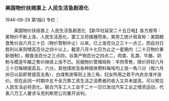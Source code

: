 ### 美国物价扶摇直上  人民生活急剧恶化

1946-08-28
第1版()
专栏：

　　美国物价扶摇直上
    人民生活急剧恶化
    【新华社延安二十五日电】各方报导：美物价不断上涨，人民生活恶化，罢工又将接踵而来。美劳工统计局宣称：美国粮食售价自六月三十日（物价管制中止）以来，已上涨百分之三十一点三，而自对日胜利以来则增高百分之四十以上，截至八月十七日为止之一星期内（二十日物价重新限制），粮食涨百分之三点四，谷类产物百分之四点二，肉类、乳类、牛酪、奶粉与模造牛酪之售价继续上涨不已。另据物价管理局称：羊肉零售，限价将较六月三十日每磅提高五、六分，其他煤炭及各种固体燃料每吨均上涨一角八分（按六月卅日以前即曾提高五角），白煤焦炭等则上涨三角，妇女所用之若干内衣亦准许涨价。但在此同一时期中五千余万靠工资生活之消费者的收入又并未提高，可以预见人民生活必将恶化。联合汽车工人工会于二十一日已发动汽车工业之增资运动，代表八万工人要求与克利斯劳公司重开谈判。
